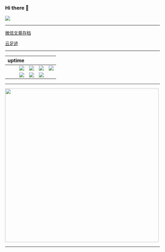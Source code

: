### Hi there 👋

<!--
**nanbowaner/nanbowaner** is a ✨ _special_ ✨ repository because its `README.md` (this file) appears on your GitHub profile.
-->

![](https://github-readme-stats.vercel.app/api?username=nanbowaner&theme=dark)  

***

[微信文章存档](https://github.com/nanbowaner/duty-machine/issues?q=is%3Aissue+is%3Aclosed)  

[云足迹](https://github.com/nanbowaner/note/issues/1)  

***

|uptime|  |  |  |
|---:|---:|---:|---:|
|![](https://img.shields.io/website?down_message=offline&label=cmx&up_message=online&url=https%3A%2F%2Fm.cmx.im)|![](https://img.shields.io/website?down_message=offline&label=inoreader&up_message=online&url=https%3A%2F%2Fwww.inoreader.com)|![](https://img.shields.io/website?down_message=offline&label=archive.ph&up_message=online&url=https%3A%2F%2Farchive.ph%2F)|![](https://img.shields.io/website?down_message=offline&label=cloud.disroot&up_message=online&url=https%3A%2F%2Fcloud.disroot.org%2F)|
|![](https://img.shields.io/website?down_message=offline&label=bgm.tv&up_message=online&url=https%3A%2F%2Fbgm.tv%2F)|![](https://img.shields.io/website?down_message=offline&label=ddrk&up_message=online&url=https%3A%2F%2Fddrk.me)|![](https://img.shields.io/website?down_message=offline&label=broken&up_message=online&url=https%3A%2F%2Fthissitedoesnotexist.koj.co)|  |  

***

<img src="https://bingpic.wd-api.com/latest.jpeg" width="500">  

***
